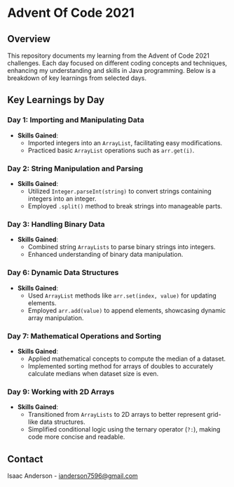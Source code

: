# Advent Of Code 2021 

## Overview
This repository documents my learning from the Advent of Code 2021 challenges. Each day focused on different coding concepts and techniques, enhancing my understanding and skills in Java programming. Below is a breakdown of key learnings from selected days.

## Key Learnings by Day

### Day 1: Importing and Manipulating Data
- **Skills Gained**:
  - Imported integers into an `ArrayList`, facilitating easy modifications.
  - Practiced basic `ArrayList` operations such as `arr.get(i)`.

### Day 2: String Manipulation and Parsing
- **Skills Gained**:
  - Utilized `Integer.parseInt(string)` to convert strings containing integers into an integer.
  - Employed `.split()` method to break strings into manageable parts.

### Day 3: Handling Binary Data
- **Skills Gained**:
  - Combined string `ArrayLists` to parse binary strings into integers.
  - Enhanced understanding of binary data manipulation.

### Day 6: Dynamic Data Structures
- **Skills Gained**:
  - Used `ArrayList` methods like `arr.set(index, value)` for updating elements.
  - Employed `arr.add(value)` to append elements, showcasing dynamic array manipulation.

### Day 7: Mathematical Operations and Sorting
- **Skills Gained**:
  - Applied mathematical concepts to compute the median of a dataset.
  - Implemented sorting method for arrays of doubles to accurately calculate medians when dataset size is even.

### Day 9: Working with 2D Arrays
- **Skills Gained**:
  - Transitioned from `ArrayLists` to 2D arrays to better represent grid-like data structures.
  - Simplified conditional logic using the ternary operator (`?:`), making code more concise and readable.

## Contact

Isaac Anderson - ianderson7596@gmail.com
